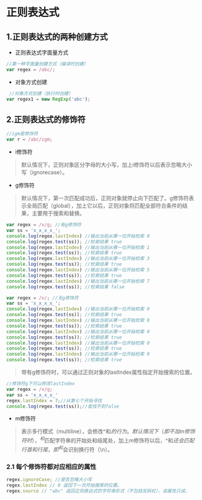# 正则表达式

## 1.正则表达式的两种创建方式
- 正则表达式字面量方式
```javascript
//第一种字面量创建方式（编译时创建）
var regex = /abc/; 
```
- 对象方式创建
```javascript
 //对象方式创建（执行时创建）
var regex1 = new RegExp('abc');
```

## 2.正则表达式的修饰符
```javascript
//igm是修饰符
var r = /abc/igm;
```
- i修饰符
> 默认情况下，正则对象区分字母的大小写，加上i修饰符以后表示忽略大小写（ignorecase）。

- g修饰符
> 默认情况下，第一次匹配成功后，正则对象就停止向下匹配了。g修饰符表示全局匹配（global），加上它以后，正则对象将匹配全部符合条件的结果，主要用于搜索和替换。
```javascript
var regex = /x/g; //有g修饰符
var ss = 'x_x_x_x_';
console.log(regex.lastIndex) //输出当前从哪一位开始检索 0
console.log(regex.test(ss)); //检索结果 true
console.log(regex.lastIndex) //输出当前从哪一位开始检索 1
console.log(regex.test(ss)); //检索结果 true
console.log(regex.lastIndex) //输出当前从哪一位开始检索 3
console.log(regex.test(ss)); //检索结果 true
console.log(regex.lastIndex) //输出当前从哪一位开始检索 5
console.log(regex.test(ss)); //检索结果 true
console.log(regex.lastIndex) //输出当前从哪一位开始检索 7
console.log(regex.test(ss)); //检索结果 false

var regex = /x/; //无g修饰符
var ss = 'x_x_x_x_';
console.log(regex.lastIndex) //输出当前从哪一位开始检索 0
console.log(regex.test(ss)); //检索结果 true
console.log(regex.lastIndex) //输出当前从哪一位开始检索 0
console.log(regex.test(ss)); //检索结果 true
console.log(regex.lastIndex) //输出当前从哪一位开始检索 0
console.log(regex.test(ss)); //检索结果 true
console.log(regex.lastIndex) //输出当前从哪一位开始检索 0
console.log(regex.test(ss)); //检索结果 true
console.log(regex.lastIndex) //输出当前从哪一位开始检索 0
console.log(regex.test(ss)); //检索结果 true
```
> 带有g修饰符时，可以通过正则对象的lastIndex属性指定开始搜索的位置。
```javascript
//修饰符g下可以修改lastIndex
var regex = /x/g;
var ss = 'x_x_x_x_'
regex.lastIndex = 7;//从第七个开始寻找
console.log(regex.test(ss));//查找不到false

```


- m修饰符
> 表示多行模式（multiline），会修改^和$的行为。默认情况下（即不加m修饰符时），^和$匹配字符串的开始处和结尾处，加上m修饰符以后，^和$还会匹配行首和行尾，即^和$会识别换行符（\n）。

### 2.1 每个修饰符都对应相应的属性

```javascript
regex.ignoreCase; //是否忽略大小写
regex.lastIndex // 0 返回下一次开始搜索的位置。
regex.source // "abc" 返回正则表达式的字符串形式（不包括反斜杠），该属性只读。
```

